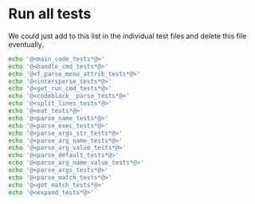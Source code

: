 # Run all tests

We could just add to this list in the individual test files and delete this file eventually.

```bash {name=all_tests menu=true}
echo '@<main_code_tests*@>'
echo '@<handle_cmd_tests*@>'
echo '@<f_parse_menu_attrib_tests*@>'
echo '@<intersperse_tests*@>'
echo '@<get_run_cmd_tests*@>'
echo '@<codeblock__parse_tests*@>'
echo '@<split_lines_tests*@>'
echo '@<eat_tests*@>'
echo '@<parse_name_tests*@>'
echo '@<parse_exec_tests*@>'
echo '@<parse_args_str_tests*@>'
echo '@<parse_arg_name_tests*@>'
echo '@<parse_arg_value_tests*@>'
echo '@<parse_default_tests*@>'
echo '@<parse_arg_name_value_tests*@>'
echo '@<parse_args_tests*@>'
echo '@<parse_match_tests*@>'
echo '@<get_match_tests*@>'
echo '@<expand_tests*@>'
```
